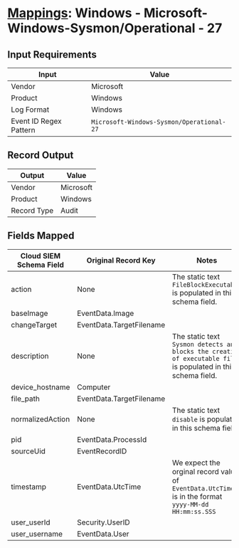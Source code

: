 # [Mappings](README.md): Windows - Microsoft-Windows-Sysmon/Operational - 27

## Input Requirements

|Input|Value|
|-----|-----|
|Vendor|Microsoft|
|Product|Windows|
|Log Format|Windows|
|Event ID Regex Pattern|`Microsoft-Windows-Sysmon/Operational-27`|

## Record Output

|Output|Value|
|------|-----|
|Vendor|Microsoft|
|Product|Windows|
|Record Type|Audit|

## Fields Mapped

|Cloud SIEM Schema Field|Original Record Key|Notes|
|-----------------------|-------------------|-----|
|action|None|The static text `FileBlockExecutable` is populated in this schema field.|
|baseImage|EventData.Image||
|changeTarget|EventData.TargetFilename||
|description|None|The static text `Sysmon detects and blocks the creation of executable files` is populated in this schema field.|
|device_hostname|Computer||
|file_path|EventData.TargetFilename||
|normalizedAction|None|The static text `disable` is populated in this schema field.|
|pid|EventData.ProcessId||
|sourceUid|EventRecordID||
|timestamp|EventData.UtcTime|We expect the orginal record value of `EventData.UtcTime` is in the format `yyyy-MM-dd HH:mm:ss.SSS`|
|user_userId|Security.UserID||
|user_username|EventData.User||

